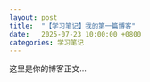 ```yaml
---
layout: post
title:  "【学习笔记】我的第一篇博客"
date:   2025-07-23 10:00:00 +0800
categories: 学习笔记
---
```


这里是你的博客正文...
